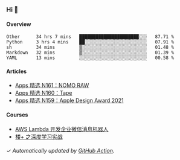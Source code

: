 ### Hi 👋

#### Overview

<!--START_SECTION:waka-->
```text
Other      34 hrs 7 mins   ██████████████████████░░░   87.71 % 
Python     3 hrs 4 mins    ██░░░░░░░░░░░░░░░░░░░░░░░   07.91 % 
sh         34 mins         ▒░░░░░░░░░░░░░░░░░░░░░░░░   01.48 % 
Markdown   32 mins         ▒░░░░░░░░░░░░░░░░░░░░░░░░   01.39 % 
YAML       13 mins         ░░░░░░░░░░░░░░░░░░░░░░░░░   00.58 % 
```
<!--END_SECTION:waka-->

#### Articles

<!-- BLOG:START -->
- [Apps 精选 N161：NOMO RAW](https://huhuhang.com/post/product-hunt/product-hunt-n161)
- [Apps 精选 N160：Tape](https://huhuhang.com/post/product-hunt/product-hunt-n160)
- [Apps 精选 N159：Apple Design Award 2021](https://huhuhang.com/post/product-hunt/product-hunt-n159)
<!-- BLOG:END -->

#### Courses

<!-- SYL:START -->
- [AWS Lambda 开发企业微信消息机器人](https://lanqiao.cn/courses/2868)
- [楼+ 之深度学习实战](https://lanqiao.cn/courses/2617)
<!-- SYL:END -->

###### ✓ Automatically updated by [GitHub Action](https://github.com/huhuhang/huhuhang/actions).
